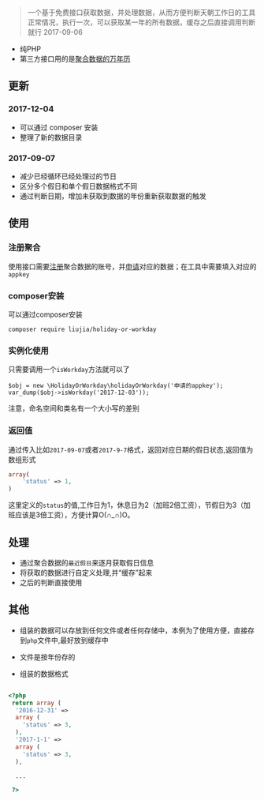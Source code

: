 > 一个基于免费接口获取数据，并处理数据，从而方便判断天朝工作日的工具
> 正常情况，执行一次，可以获取某一年的所有数据，缓存之后直接调用判断就行
> 2017-09-06

* 纯PHP
* 第三方接口用的是[聚合数据的万年历](https://www.juhe.cn/docs/api/id/177)

## 更新

### 2017-12-04

- 可以通过 composer 安装
- 整理了新的数据目录

### 2017-09-07

- 减少已经循环已经处理过的节日
- 区分多个假日和单个假日数据格式不同
- 通过判断日期，增加未获取到数据的年份重新获取数据的触发

## 使用

### 注册聚合
使用接口需要[注册](https://www.juhe.cn/register)聚合数据的账号，并[申请](https://www.juhe.cn/docs/api/id/177)对应的数据；在工具中需要填入对应的`appkey`

### composer安装

可以通过composer安装
```
composer require liujia/holiday-or-workday
```

### 实例化使用

只需要调用一个`isWorkday`方法就可以了

```
$obj = new \HolidayOrWorkday\holidayOrWorkday('申请的appkey');
var_dump($obj->isWorkday('2017-12-03'));
```
注意，命名空间和类名有一个大小写的差别

### 返回值
通过传入比如`2017-09-07`或者`2017-9-7`格式，返回对应日期的假日状态,返回值为数组形式
```php
array(
	'status' => 1,
)
```
这里定义的`status`的值,工作日为1，休息日为2（加班2倍工资），节假日为3（加班应该是3倍工资），方便计算O(∩_∩)O。

## 处理

- 通过聚合数据的`最近假日`来逐月获取假日信息
- 将获取的数据进行自定义处理,并“缓存”起来
- 之后的判断直接使用

## 其他

- 组装的数据可以存放到任何文件或者任何存储中，本例为了使用方便，直接存到`php`文件中,最好放到缓存中

- 文件是按年份存的

- 组装的数据格式
```php

<?php
 return array (
  '2016-12-31' => 
  array (
    'status' => 3,
  ),
  '2017-1-1' => 
  array (
    'status' => 3,
  ),

  ...

 ?>

```



